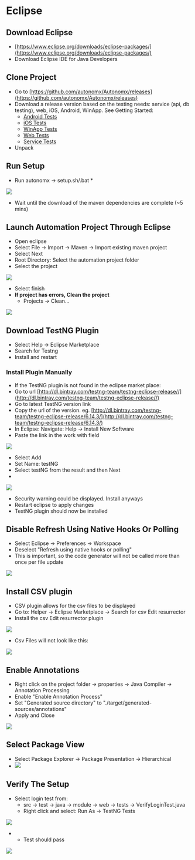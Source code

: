 # Eclipse

## Download Eclipse

* [https://www.eclipse.org/downloads/eclipse-packages/](https://www.eclipse.org/downloads/eclipse-packages/)
* Download Eclipse IDE for Java Developers

## Clone Project

* Go to [https://github.com/autonomx/Autonomx/releases](https://github.com/autonomx/Autonomx/releases)
* Download a release version based on the testing needs: service \(api, db testing\), web, iOS, Android, WinApp. See Getting Started:
  * [Android Tests](https://docs.autonomx.io/getting-started/android-tests)
  * [iOS Tests](https://docs.autonomx.io/getting-started/ios-tests)
  * [WinApp Tests](https://docs.autonomx.io/getting-started/winapp-tests)
  * [Web Tests](https://docs.autonomx.io/getting-started/web-tests)
  * [Service Tests](https://docs.autonomx.io/getting-started/service-tests)
* Unpack

## Run Setup

* Run autonomx -&gt; setup.sh/.bat
  * 

![](../../.gitbook/assets/image%20%2876%29.png)

* Wait until the download of the maven dependencies are complete \(~5 mins\)

## Launch Automation Project Through Eclipse

* Open eclipse
* Select File → Import → Maven → Import existing maven project
* Select Next
* Root Directory: Select the automation project folder
* Select the project

![](../../.gitbook/assets/image%20%28127%29.png)

* Select finish
* **If project has errors, Clean the project**
  * Projects -&gt; Clean...

![](../../.gitbook/assets/image%20%28119%29.png)

## Download TestNG Plugin

* Select Help -&gt; Eclipse Marketplace
* Search for Testng
* Install and restart



### Install Plugin Manually

* If the TestNG plugin is not found in the eclipse market place:
* Go to url [http://dl.bintray.com/testng-team/testng-eclipse-release//](http://dl.bintray.com/testng-team/testng-eclipse-release//)
* Go to latest TestNG version link
* Copy the url of the version. eg. [http://dl.bintray.com/testng-team/testng-eclipse-release/6.14.3/](http://dl.bintray.com/testng-team/testng-eclipse-release/6.14.3/)
* In Eclipse: Navigate: Help -&gt; Install New Software
* Paste the link in the work with field

![](../../.gitbook/assets/image%20%284%29.png)

* Select Add
* Set Name: testNG
* Select testNG from the result and then Next
* 
![](../../.gitbook/assets/image%20%2857%29.png)

* Security warning could be displayed. Install anyways
* Restart eclipse to apply changes
* TestNG plugin should now be installed

## Disable Refresh Using Native Hooks Or Polling

* Select Eclipse -&gt; Preferences -&gt; Workspace
* Deselect "Refresh using native hooks or polling"
* This is important, so the code generator will not be called more than once per file update

![](../../.gitbook/assets/image%20%2845%29.png)



## Install CSV plugin

* CSV plugin allows for the csv files to be displayed 
* Go to: Helper -&gt; Eclipse Marketplace -&gt; Search for csv Edit resurrector
* Install the csv Edit resurrector plugin

![](../../.gitbook/assets/image%20%2897%29.png)

* Csv Files will not look like this:

![](../../.gitbook/assets/image%20%2819%29.png)

## Enable Annotations

* Right click on the project folder -&gt; properties -&gt; Java Compiler -&gt; Annotation Processing
* Enable "Enable Annotation Process"
* Set "Generated source directory" to "./target/generated-sources/annotations"
* Apply and Close

![](../../.gitbook/assets/image%20%2879%29.png)

## Select Package View

* Select Package Explorer → Package Presentation → Hierarchical
* ![](../../.gitbook/assets/image%20%28100%29.png)

## Verify The Setup

* Select login test from:
  * src → test → java → module -&gt; web -&gt; tests → VerifyLoginTest.java
  * Right click and select: Run As → TestNG Tests

![](../../.gitbook/assets/image%20%2859%29.png)

* * Test should pass

![](../../.gitbook/assets/image%20%2833%29.png)

